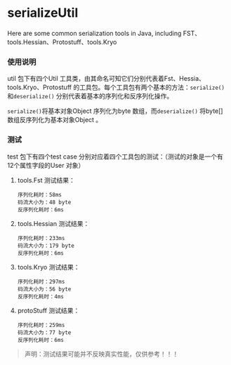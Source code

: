 # serializeUtil
Here are some common serialization tools in Java, including FST、tools.Hessian、Protostuff、tools.Kryo

### 使用说明

util 包下有四个Util 工具类，由其命名可知它们分别代表着Fst、Hessia、tools.Kryo、Protostuff 的工具包。每个工具包有两个基本的方法：`serialize()`和`deserialize()` 分别代表着基本的序列化和反序列化操作。

`serialize()`将基本对象Object 序列化为byte 数组，而`deserialize()` 将byte[] 数组反序列化为基本对象Object 。

### 测试

test 包下有四个test case 分别对应着四个工具包的测试：（测试的对象是一个有12个属性字段的User 对象）

1. tools.Fst 测试结果：
    ```angular2html
    序列化耗时：58ms
    码流大小为：48 byte
    反序列化耗时：6ms
    ``` 
2. tools.Hessian 测试结果：
    ```angular2html
    序列化耗时：233ms
    码流大小为：179 byte
    反序列化耗时：6ms
    ```
3. tools.Kryo 测试结果：
    ```angular2html
    序列化耗时：297ms
    码流大小为：56 byte
    反序列化耗时：4ms
    ```
4. protoStuff 测试结果：
    ```angular2html
    序列化耗时：259ms
    码流大小为：77 byte
    反序列化耗时：6ms
    ```

> 声明：测试结果可能并不反映真实性能，仅供参考！！！